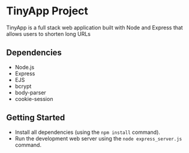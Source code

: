 # TinyApp Project

TinyApp is a full stack web application built with Node and Express that allows users to shorten long URLs

## Dependencies

- Node.js
- Express
- EJS
- bcrypt
- body-parser
- cookie-session

 ## Getting Started

 - Install all dependencies (using the `npm install` command).
 - Run the development web server using the `node express_server.js` command.
